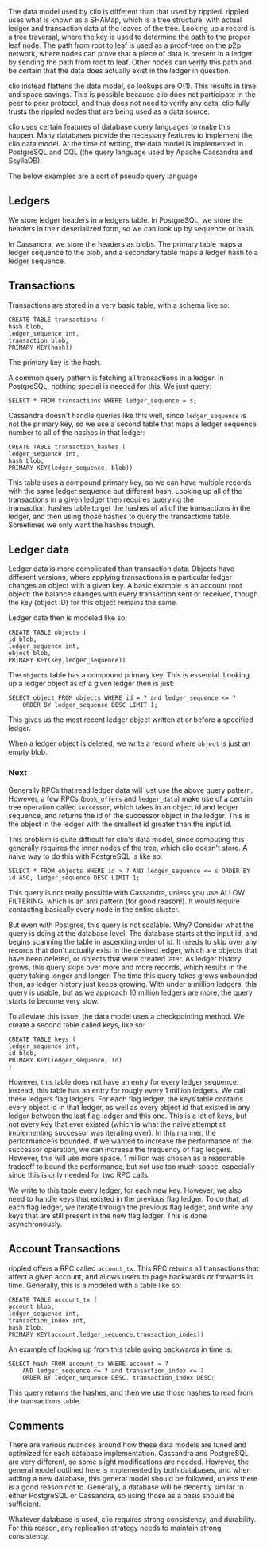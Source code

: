 The data model used by clio is different than that used by rippled.
rippled uses what is known as a SHAMap, which is a tree structure, with
actual ledger and transaction data at the leaves of the tree. Looking up a record
is a tree traversal, where the key is used to determine the path to the proper
leaf node. The path from root to leaf is used as a proof-tree on the p2p network,
where nodes can prove that a piece of data is present in a ledger by sending
the path from root to leaf. Other nodes can verify this path and be certain
that the data does actually exist in the ledger in question.

clio instead flattens the data model, so lookups are O(1). This results in time
and space savings. This is possible because clio does not participate in the peer
to peer protocol, and thus does not need to verify any data. clio fully trusts the
rippled nodes that are being used as a data source.

clio uses certain features of database query languages to make this happen. Many
databases provide the necessary features to implement the clio data model. At the
time of writing, the data model is implemented in PostgreSQL and CQL (the query
language used by Apache Cassandra and ScyllaDB).

The below examples are a sort of pseudo query language

## Ledgers

We store ledger headers in a ledgers table. In PostgreSQL, we store
the headers in their deserialized form, so we can look up by sequence or hash.

In Cassandra, we store the headers as blobs. The primary table maps a ledger sequence
to the blob, and a secondary table maps a ledger hash to a ledger sequence.

## Transactions
Transactions are stored in a very basic table, with a schema like so:

```
CREATE TABLE transactions (
hash blob,
ledger_sequence int,
transaction blob,
PRIMARY KEY(hash))
```
The primary key is the hash.

A common query pattern is fetching all transactions in a ledger. In PostgreSQL,
nothing special is needed for this. We just query:
```
SELECT * FROM transactions WHERE ledger_sequence = s;
```
Cassandra doesn't handle queries like this well, since `ledger_sequence` is not
the primary key, so we use a second table that maps a ledger sequence number
to all of the hashes in that ledger:

```
CREATE TABLE transaction_hashes (
ledger_sequence int,
hash blob,
PRIMARY KEY(ledger_sequence, blob))
```
This table uses a compound primary key, so we can have multiple records with
the same ledger sequence but different hash. Looking up all of the transactions
in a given ledger then requires querying the transaction_hashes table to get the hashes of
all of the transactions in the ledger, and then using those hashes to query the
transactions table. Sometimes we only want the hashes though.

## Ledger data

Ledger data is more complicated than transaction data. Objects have different versions,
where applying transactions in a particular ledger changes an object with a given
key. A basic example is an account root object: the balance changes with every
transaction sent or received, though the key (object ID) for this object remains the same.

Ledger data then is modeled like so:

```
CREATE TABLE objects (
id blob,
ledger_sequence int,
object blob,
PRIMARY KEY(key,ledger_sequence))
```

The `objects` table has a compound primary key. This is essential. Looking up
a ledger object as of a given ledger then is just:
```
SELECT object FROM objects WHERE id = ? and ledger_sequence <= ?
    ORDER BY ledger_sequence DESC LIMIT 1;
```
This gives us the most recent ledger object written at or before a specified ledger.

When a ledger object is deleted, we write a record where `object` is just an empty blob.

### Next
Generally RPCs that read ledger data will just use the above query pattern. However,
a few RPCs (`book_offers` and `ledger_data`) make use of a certain tree operation
called `successor`, which takes in an object id and ledger sequence, and returns
the id of the successor object in the ledger. This is the object in the ledger with the smallest id
greater than the input id.

This problem is quite difficult for clio's data model, since computing this
generally requires the inner nodes of the tree, which clio doesn't store. A naive
way to do this with PostgreSQL is like so:
```
SELECT * FROM objects WHERE id > ? AND ledger_sequence <= s ORDER BY id ASC, ledger_sequence DESC LIMIT 1;
```
This query is not really possible with Cassandra, unless you use ALLOW FILTERING, which
is an anti pattern (for good reason!). It would require contacting basically every node
in the entire cluster.

But even with Postgres, this query is not scalable. Why? Consider what the query
is doing at the database level. The database starts at the input id, and begins scanning
the table in ascending order of id. It needs to skip over any records that don't actually
exist in the desired ledger, which are objects that have been deleted, or objects that
were created later. As ledger history grows, this query skips over more and more records,
which results in the query taking longer and longer. The time this query takes grows
unbounded then, as ledger history just keeps growing. With under a million ledgers, this
query is usable, but as we approach 10 million ledgers are more, the query starts to become very slow.

To alleviate this issue, the data model uses a checkpointing method. We create a second
table called keys, like so:
```
CREATE TABLE keys (
ledger_sequence int,
id blob,
PRIMARY KEY(ledger_sequence, id)
)
```
However, this table does not have an entry for every ledger sequence. Instead,
this table has an entry for rougly every 1 million ledgers. We call these ledgers
flag ledgers. For each flag ledger, the keys table contains every object id in that
ledger, as well as every object id that existed in any ledger between the last flag
ledger and this one. This is a lot of keys, but not every key that ever existed (which
is what the naive attempt at implementing successor was iterating over). In this manner,
the performance is bounded. If we wanted to increase the performance of the successor operation,
we can increase the frequency of flag ledgers. However, this will use more space. 1 million
was chosen as a reasonable tradeoff to bound the performance, but not use too much space,
especially since this is only needed for two RPC calls.

We write to this table every ledger, for each new key. However, we also need to handle
keys that existed in the previous flag ledger. To do that, at each flag ledger, we
iterate through the previous flag ledger, and write any keys that are still present
in the new flag ledger. This is done asynchronously.

## Account Transactions
rippled offers a RPC called `account_tx`. This RPC returns all transactions that
affect a given account, and allows users to page backwards or forwards in time.
Generally, this is a modeled with a table like so:
```
CREATE TABLE account_tx (
account blob,
ledger_sequence int,
transaction_index int,
hash blob,
PRIMARY KEY(account,ledger_sequence,transaction_index))
```

An example of looking up from this table going backwards in time is:
```
SELECT hash FROM account_tx WHERE account = ? 
    AND ledger_sequence <= ? and transaction_index <= ? 
    ORDER BY ledger_sequence DESC, transaction_index DESC;
```

This query returns the hashes, and then we use those hashes to read from the 
transactions table.

## Comments
There are various nuances around how these data models are tuned and optimized
for each database implementation. Cassandra and PostgreSQL are very different,
so some slight modifications are needed. However, the general model outlined here
is implemented by both databases, and when adding a new database, this general model
should be followed, unless there is a good reason not to. Generally, a database will be
decently similar to either PostgreSQL or Cassandra, so using those as a basis should
be sufficient.

Whatever database is used, clio requires strong consistency, and durability. For this
reason, any replication strategy needs to maintain strong consistency.
